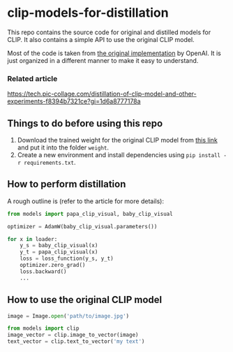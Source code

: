 # clip-models-for-distillation

This repo contains the source code for original and distilled models for CLIP. It also contains a simple API to use the original CLIP model.

Most of the code is taken from [the original implementation](https://github.com/openai/CLIP) by OpenAI. It is just organized in a different manner to make it easy to understand.

### Related article
https://tech.pic-collage.com/distillation-of-clip-model-and-other-experiments-f8394b7321ce?gi=1d6a8777178a


## Things to do before using this repo

1. Download the trained weight for the original CLIP model from [this link](https://drive.google.com/file/d/1eiAhMWSSE30E-LgXi7DuAW2LgiLp80Q6/view?usp=sharing) and put it into the folder `weight`. 
2. Create a new environment and install dependencies using `pip install -r requirements.txt`.

## How to perform distillation

A rough outline is (refer to the article for more details):

```python
from models import papa_clip_visual, baby_clip_visual

optimizer = AdamW(baby_clip_visual.parameters())

for x in loader:
    y_s = baby_clip_visual(x)
    y_t = papa_clip_visual(x)
    loss = loss_function(y_s, y_t)
    optimizer.zero_grad()
    loss.backward()
    ...
```

## How to use the original CLIP model

```python
image = Image.open('path/to/image.jpg')

from models import clip
image_vector = clip.image_to_vector(image)
text_vector = clip.text_to_vector('my text')
```